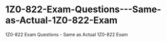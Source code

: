 # 1Z0-822-Exam-Questions---Same-as-Actual-1Z0-822-Exam
1Z0-822 Exam Questions - Same as Actual 1Z0-822 Exam
